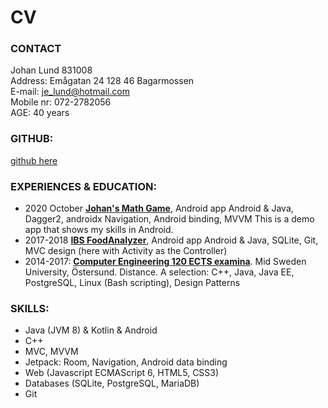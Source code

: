 # CV
### CONTACT
Johan Lund		831008  
Address: 		  Emågatan 24 128 46 Bagarmossen        
E-mail: 		  je_lund@hotmail.com  
Mobile nr:		072-2782056  
AGE:	        40 years

### GITHUB:
[github here](https://github.com/lundjohan)

### EXPERIENCES & EDUCATION:
 - 2020 October
[**Johan's Math Game**](https://github.com/lundjohan/johans-math-game), Android app
  Android & Java, Dagger2, androidx Navigation, Android binding, MVVM
  This is a demo app that shows my skills in Android.
- 2017-2018
  [**IBS FoodAnalyzer**](https://github.com/lundjohan/IBSFoodAnalyzer), Android app
   Android & Java, SQLite, Git, MVC design (here with Activity as the Controller)
 - 2014-2017:
[**Computer Engineering 120 ECTS examina**](https://studenter.miun.se/~jolu1207/writeable/work/diploma/). Mid Sweden University, Östersund. Distance. 
  A selection: C++, Java, Java EE, PostgreSQL, Linux (Bash scripting), Design Patterns 

### SKILLS:
  - Java (JVM 8) & Kotlin & Android
  - C++
  - MVC, MVVM
  - Jetpack: Room, Navigation, Android data binding
  - Web (Javascript ECMAScript 6, HTML5, CSS3)
  - Databases (SQLite, PostgreSQL, MariaDB)
  - Git
